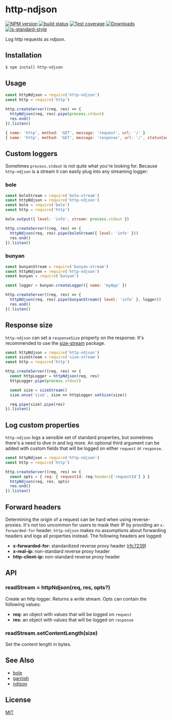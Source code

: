 # http-ndjson
[![NPM version][npm-image]][npm-url]
[![build status][travis-image]][travis-url]
[![Test coverage][codecov-image]][codecov-url]
[![Downloads][downloads-image]][downloads-url]
[![js-standard-style][standard-image]][standard-url]

Log http requests as ndjson.

## Installation
```sh
$ npm install http-ndjson
```

## Usage
```js
const httpNdjson = require('http-ndjson')
const http = require('http')

http.createServer((req, res) => {
  httpNdjson(req, res).pipe(process.stdout)
  res.end()
}).listen()
```
```js
{ name: 'http', method: 'GET', message: 'request', url: '/' }
{ name: 'http', method: 'GET', message: 'response', url: '/', statusCode: 200, elapsed: '5ms' }
```

## Custom loggers
Sometimes `process.stdout` is not quite what you're looking for. Because
`http-ndjson` is a stream it can easily plug into any streaming logger:

### bole
```js
const boleStream = require('bole-stream')
const httpNdjson = require('http-ndjson')
const bole = require('bole')
const http = require('http')

bole.output({ level: 'info', stream: process.stdout })

http.createServer((req, res) => {
  httpNdjson(req, res).pipe(boleStream({ level: 'info' }))
  res.end()
}).listen()
```

### bunyan
```js
const bunyanStream = require('bunyan-stream')
const httpNdjson = require('http-ndjson')
const bunyan = require('bunyan')

const logger = bunyan.createLogger({ name: 'myApp' })

http.createServer((req, res) => {
  httpNdjson(req, res).pipe(bunyanStream({ level: 'info' }, logger))
  res.end()
}).listen()
```

## Response size
`http-ndjson` can set a `responseSize` property on the response. It's
recommended to use the [size-stream](https://www.npmjs.com/package/size-stream)
package.
```js
const httpNdjson = require('http-ndjson')
const sizeStream = require('size-stream')
const http = require('http')

http.createServer((req, res) => {
  const httpLogger = httpNdjson(req, res)
  httpLogger.pipe(process.stdout)

  const size = sizeStream()
  size.once('size', size => httpLogger.setSize(size))

  req.pipe(size).pipe(res)
}).listen()
```

## Log custom properties
`http-ndjson` logs a sensible set of standard properties, but sometimes there's
a need to dive in and log more. An optional third argument can be added with
custom fields that will be logged on either `request` or `response`.
```js
const httpNdjson = require('http-ndjson')
const http = require('http')

http.createServer((req, res) => {
  const opts = { req: { requestId: req.headers['requestId'] } }
  httpNdjson(req, res, opts)
  res.end()
}).listen()
```

## Forward headers
Determining the origin of a request can be hard when using reverse-proxies.
It's not too uncommon for users to mask their IP by providing an
`x-forwarded-for` header. `http-ndjson` makes no assumptions about forwarding
headers and logs all properties instead. The following headers are logged:
- __x-forwarded-for:__ standardized reverse proxy header ([rfc7239][7239])
- __x-real-ip:__ non-standard reverse proxy header
- __http-client-ip:__ non-standard reverse proxy header

## API
### readStream = httpNdjson(req, res, opts?)
Create an http logger. Returns a write stream. Opts can contain the following
values:
- __req:__ an object with values that will be logged on `request`
- __res:__ an object with values that will be logged on `response`

### readStream.setContentLength(size)
Set the content length in bytes.

## See Also
- [bole](https://github.com/rvagg/bole)
- [garnish](https://github.com/mattdesl/garnish)
- [ndjson](https://github.com/maxogden/ndjson)

## License
[MIT](https://tldrlegal.com/license/mit-license)

[npm-image]: https://img.shields.io/npm/v/http-ndjson.svg?style=flat-square
[npm-url]: https://npmjs.org/package/http-ndjson
[travis-image]: https://img.shields.io/travis/yoshuawuyts/http-ndjson/master.svg?style=flat-square
[travis-url]: https://travis-ci.org/yoshuawuyts/http-ndjson
[codecov-image]: https://img.shields.io/codecov/c/github/yoshuawuyts/http-ndjson/master.svg?style=flat-square
[codecov-url]: https://codecov.io/github/yoshuawuyts/http-ndjson
[downloads-image]: http://img.shields.io/npm/dm/http-ndjson.svg?style=flat-square
[downloads-url]: https://npmjs.org/package/http-ndjson
[standard-image]: https://img.shields.io/badge/code%20style-standard-brightgreen.svg?style=flat-square
[standard-url]: https://github.com/feross/standard
[7239]: https://tools.ietf.org/html/rfc7239
